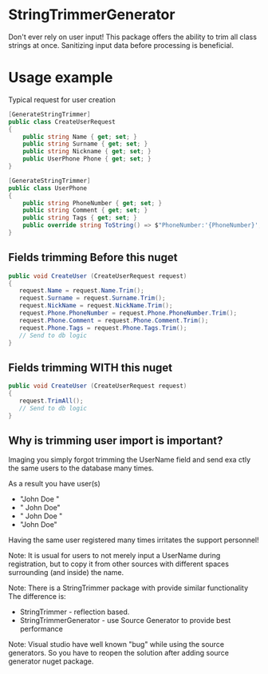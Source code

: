 # StringTrimmerGenerator
Don't ever rely on user input!
This package offers the ability to trim all class strings at once.
Sanitizing input data before processing is beneficial.


# Usage example
Typical request for user creation
```csharp
[GenerateStringTrimmer]
public class CreateUserRequest
{
    public string Name { get; set; }
    public string Surname { get; set; }
    public string Nickname { get; set; }
    public UserPhone Phone { get; set; }
}

[GenerateStringTrimmer]
public class UserPhone
{
    public string PhoneNumber { get; set; }
    public string Comment { get; set; }
    public string Tags { get; set; }
    public override string ToString() => $"PhoneNumber:'{PhoneNumber}', Comment:'{Comment}', Tags:'{Tags}'";
}
```

## Fields trimming Before this nuget
```csharp 
public void CreateUser (CreateUserRequest request)
{
   request.Name = request.Name.Trim();
   request.Surname = request.Surname.Trim();
   request.NickName = request.NickName.Trim();
   request.Phone.PhoneNumber = request.Phone.PhoneNumber.Trim();
   request.Phone.Comment = request.Phone.Comment.Trim();
   request.Phone.Tags = request.Phone.Tags.Trim();
   // Send to db logic
}
```

## Fields trimming WITH this nuget
```csharp 
public void CreateUser (CreateUserRequest request)
{
   request.TrimAll();
   // Send to db logic
}
```

## Why is trimming user import is important?
Imaging you simply forgot trimming the UserName field
and send exa ctly the same users to the database many times.

As a result you have user(s)
* "John Doe "
* " John Doe"
* " John Doe "
* "John Doe"

Having the same user registered many times irritates the support personnel!

Note: It is usual for users to not merely input a UserName during
registration, but to copy it from other sources with different
spaces surrounding (and inside) the name.

Note: There is a StringTrimmer package with provide similar functionality
The difference is:
* StringTrimmer - reflection based.
* StringTrimmerGenerator - use Source Generator to provide best performance

Note: Visual studio have well known "bug" while using the source generators.
So you have to reopen the solution after adding source generator nuget package.

